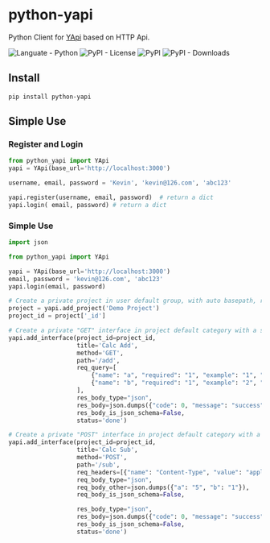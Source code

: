 # python-yapi
Python Client for [YApi](https://github.com/YMFE/yapi) based on HTTP Api.


![Languate - Python](https://img.shields.io/badge/language-python-blue.svg)
![PyPI - License](https://img.shields.io/pypi/l/python-yapi)
![PyPI](https://img.shields.io/pypi/v/python-yapi)
![PyPI - Downloads](https://img.shields.io/pypi/dm/python-yapi)

## Install
```shell
pip install python-yapi
```

## Simple Use

### Register and Login
```python
from python_yapi import YApi
yapi = YApi(base_url='http://localhost:3000')

username, email, password = 'Kevin', 'kevin@126.com', 'abc123'

yapi.register(username, email, password)  # return a dict
yapi.login( email, password) # return a dict
```


### Simple Use

```python
import json

from python_yapi import YApi

yapi = YApi(base_url='http://localhost:3000')
email, password = 'kevin@126.com', 'abc123'
yapi.login(email, password)

# Create a private project in user default group, with auto basepath, random color and random icon.
project = yapi.add_project('Demo Project')
project_id = project['_id']

# Create a private "GET" interface in project default category with a sample json response.
yapi.add_interface(project_id=project_id,
                   title='Calc Add',
                   method='GET',
                   path='/add',
                   req_query=[
                       {"name": "a", "required": "1", "example": "1", "desc": "变量a"},
                       {"name": "b", "required": "1", "example": "2", "desc": "变量b"},
                   ],
                   res_body_type="json",
                   res_body=json.dumps({"code": 0, "message": "success", "data": {"result": "3"}}),
                   res_body_is_json_schema=False,
                   status='done')

# Create a private "POST" interface in project default category with a sample json data and a sample json response.
yapi.add_interface(project_id=project_id,
                   title='Calc Sub',
                   method='POST',
                   path='/sub',
                   req_headers=[{"name": "Content-Type", "value": "application/json"}],
                   req_body_type="json",
                   req_body_other=json.dumps({"a": "5", "b": "1"}),
                   req_body_is_json_schema=False,

                   res_body_type="json",
                   res_body=json.dumps({"code": 0, "message": "success", "data": {"result": "4"}}),
                   res_body_is_json_schema=False,
                   status='done')
```
